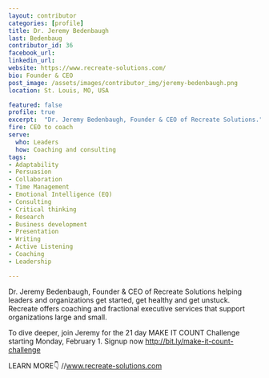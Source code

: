 ```yaml
---
layout: contributor
categories: [profile]
title: Dr. Jeremy Bedenbaugh
last: Bedenbaug
contributor_id: 36
facebook_url: 
linkedin_url: 
website: https://www.recreate-solutions.com/
bio: Founder & CEO
post_image: /assets/images/contributor_img/jeremy-bedenbaugh.png
location: St. Louis, MO, USA

featured: false
profile: true
excerpt:  "Dr. Jeremy Bedenbaugh, Founder & CEO of Recreate Solutions."
fire: CEO to coach
serve:
  who: Leaders
  how: Coaching and consulting 
tags:
- Adaptability
- Persuasion
- Collaboration
- Time Management
- Emotional Intelligence (EQ)
- Consulting
- Critical thinking
- Research
- Business development
- Presentation
- Writing
- Active Listening
- Coaching
- Leadership 

---
```

Dr. Jeremy Bedenbaugh, Founder & CEO of Recreate Solutions helping leaders and organizations get started, get healthy and get unstuck. Recreate offers coaching and fractional executive services that support organizations large and small.

To dive deeper, join Jeremy for the 21 day MAKE IT COUNT Challenge starting Monday, February 1. Signup now http://bit.ly/make-it-count-challenge

LEARN MORE👇
//www.recreate-solutions.com